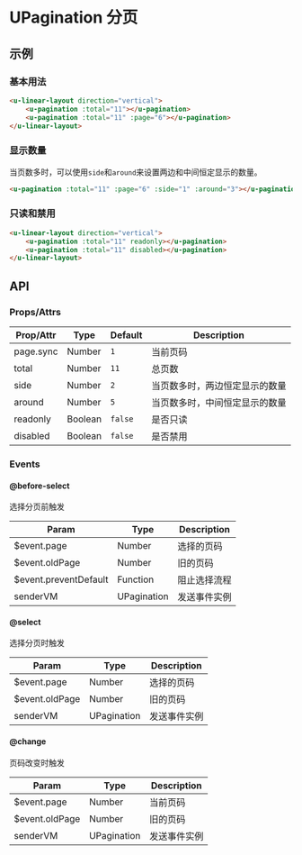 # UPagination 分页

## 示例
### 基本用法

``` html
<u-linear-layout direction="vertical">
    <u-pagination :total="11"></u-pagination>
    <u-pagination :total="11" :page="6"></u-pagination>
</u-linear-layout>
```

### 显示数量

当页数多时，可以使用`side`和`around`来设置两边和中间恒定显示的数量。

``` html
<u-pagination :total="11" :page="6" :side="1" :around="3"></u-pagination>
```

### 只读和禁用

``` html
<u-linear-layout direction="vertical">
    <u-pagination :total="11" readonly></u-pagination>
    <u-pagination :total="11" disabled></u-pagination>
</u-linear-layout>
```

## API
### Props/Attrs

| Prop/Attr | Type | Default | Description |
| --------- | ---- | ------- | ----------- |
| page.sync | Number | `1` | 当前页码 |
| total | Number | `11` | 总页数 |
| side | Number | `2` | 当页数多时，两边恒定显示的数量 |
| around | Number | `5` | 当页数多时，中间恒定显示的数量  |
| readonly | Boolean | `false` | 是否只读 |
| disabled | Boolean | `false` | 是否禁用 |

### Events

#### @before-select

选择分页前触发

| Param | Type | Description |
| ----- | ---- | ----------- |
| $event.page | Number | 选择的页码 |
| $event.oldPage | Number | 旧的页码 |
| $event.preventDefault | Function | 阻止选择流程 |
| senderVM | UPagination | 发送事件实例 |

#### @select

选择分页时触发

| Param | Type | Description |
| ----- | ---- | ----------- |
| $event.page | Number | 选择的页码 |
| $event.oldPage | Number | 旧的页码 |
| senderVM | UPagination | 发送事件实例 |

#### @change

页码改变时触发

| Param | Type | Description |
| ----- | ---- | ----------- |
| $event.page | Number | 当前页码 |
| $event.oldPage | Number | 旧的页码 |
| senderVM | UPagination | 发送事件实例 |
